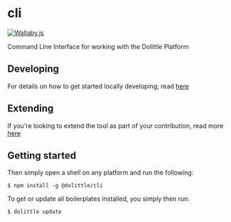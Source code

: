 # cli

[![Wallaby.js](https://img.shields.io/badge/wallaby.js-configured-green.svg)](https://wallabyjs.com)

Command Line Interface for working with the Dolittle Platform

## Developing

For details on how to get started locally developing; read [here](./Documentation/contributing/developing.md)

## Extending

If you're looking to extend the tool as part of your contribution, read more [here](./Documentation/contributing/extending.md)

## Getting started

Then simply open a shell on any platform and run the following:

```shell
$ npm install -g @dolittle/cli
```

To get or update all boilerplates installed, you simply then run:

```shell
$ dolittle update
```
